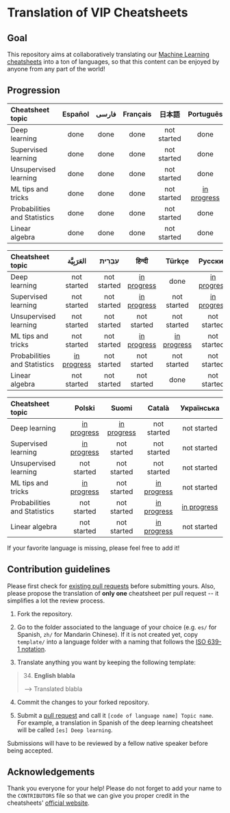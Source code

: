 # Translation of VIP Cheatsheets
## Goal
This repository aims at collaboratively translating our [Machine Learning cheatsheets](https://github.com/afshinea/stanford-cs-229-machine-learning) into a ton of languages, so that this content can be enjoyed by anyone from any part of the world!

## Progression
|Cheatsheet topic|Español|فارسی|Français|日本語|Português|简体中文|
|:---|:---:|:---:|:---:|:---:|:---:|:---:|
|Deep learning|done|done|done|not started|done|[in progress](https://github.com/shervinea/cheatsheet-translation/pull/12)|
|Supervised learning|done|done|done|not started|done|[in progress](https://github.com/shervinea/cheatsheet-translation/pull/52)|
|Unsupervised learning|done|done|done|not started|done|[in progress](https://github.com/shervinea/cheatsheet-translation/pull/48)|
|ML tips and tricks|done|done|done|not started|[in progress](https://github.com/shervinea/cheatsheet-translation/pull/57)|[in progress](https://github.com/shervinea/cheatsheet-translation/pull/7)|
|Probabilities and Statistics|done|done|done|not started|done|[in progress](https://github.com/shervinea/cheatsheet-translation/pull/73)|
|Linear algebra|done|done|done|not started|done|[in progress](https://github.com/shervinea/cheatsheet-translation/pull/72)|

|Cheatsheet topic|العَرَبِيَّة|עִבְרִית|हिन्दी|Türkçe|Русский|
|:---|:---:|:---:|:---:|:---:|:---:|
|Deep learning|not started|not started|[in progress](https://github.com/shervinea/cheatsheet-translation/pull/37)|done|[in progress](https://github.com/shervinea/cheatsheet-translation/pull/21)|
|Supervised learning|not started|not started|[in progress](https://github.com/shervinea/cheatsheet-translation/pull/46)|not started|[in progress](https://github.com/shervinea/cheatsheet-translation/pull/21)|
|Unsupervised learning|not started|not started|not started|not started|not started|
|ML tips and tricks|not started|not started|[in progress](https://github.com/shervinea/cheatsheet-translation/pull/40)|[in progress](https://github.com/shervinea/cheatsheet-translation/pull/39)|not started|
|Probabilities and Statistics|[in progress](https://github.com/shervinea/cheatsheet-translation/pull/26)|not started|not started|not started|not started|
|Linear algebra|not started|not started|not started|done|not started|


|Cheatsheet topic|Polski|Suomi|Català|Українська|
|:---|:---:|:---:|:---:|:---:|
|Deep learning|[in progress](https://github.com/shervinea/cheatsheet-translation/pull/8)|[in progress](https://github.com/shervinea/cheatsheet-translation/pull/34)|not started|not started|
|Supervised learning|[in progress](https://github.com/shervinea/cheatsheet-translation/pull/8)|not started|not started|not started|
|Unsupervised learning|not started|not started|not started|not started|
|ML tips and tricks|[in progress](https://github.com/shervinea/cheatsheet-translation/pull/8)|not started|[in progress](https://github.com/shervinea/cheatsheet-translation/pull/47)|not started|
|Probabilities and Statistics|not started|not started|[in progress](https://github.com/shervinea/cheatsheet-translation/pull/47)|[in progress](https://github.com/shervinea/cheatsheet-translation/pull/64)|
|Linear algebra|not started|not started|[in progress](https://github.com/shervinea/cheatsheet-translation/pull/47)|not started|

If your favorite language is missing, please feel free to add it!

## Contribution guidelines
Please first check for [existing pull requests](https://github.com/shervinea/cheatsheet-translation/pulls) before submitting yours. Also, please propose the translation of **only one** cheatsheet per pull request -- it simplifies a lot the review process.

1. Fork the repository.

2. Go to the folder associated to the language of your choice (e.g. `es/` for Spanish, `zh/` for Mandarin Chinese). If it is not created yet, copy `template/` into a language folder with a naming that follows the [ISO 639-1 notation](https://www.loc.gov/standards/iso639-2/php/code_list.php).

3. Translate anything you want by keeping the following template:
> 34. **English blabla**
>
> &#10230; Translated blabla

4. Commit the changes to your forked repository.

5. Submit a [pull request](https://help.github.com/articles/creating-a-pull-request/) and call it `[code of language name] Topic name`. For example, a translation in Spanish of the deep learning cheatsheet will be called `[es] Deep learning`.

Submissions will have to be reviewed by a fellow native speaker before being accepted.

## Acknowledgements
Thank you everyone for your help! Please do not forget to add your name to the `CONTRIBUTORS` file so that we can give you proper credit in the cheatsheets' [official website](https://stanford.edu/~shervine/teaching/cs-229.html).
